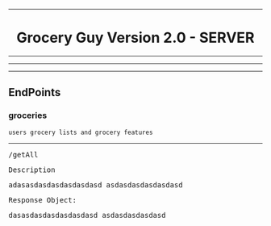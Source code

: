 
----

<h1 align="center"> Grocery Guy Version 2.0 - SERVER </h1>

----
----
----

## EndPoints


### groceries

```
users grocery lists and grocery features
```

----

 
 <kbd>
 /getAll
 
 Description

adasasdasdasdasdasdasd
asdasdasdasdasdasd

 Response Object:

dasasdasdasdasdasdasd
asdasdasdasdasd
</kbd>
